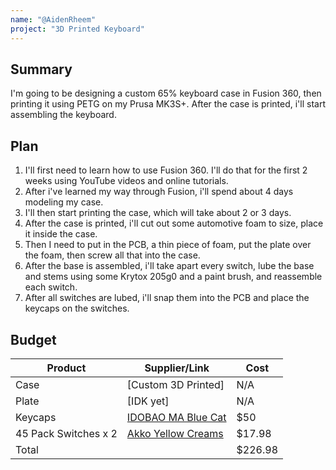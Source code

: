 ```yaml
---
name: "@AidenRheem"
project: "3D Printed Keyboard"
---
```


## Summary

I'm going to be designing a custom 65% keyboard case in Fusion 360, then printing it using PETG on my Prusa MK3S+. After the case is printed, i'll start assembling the keyboard.

## Plan

1. I'll first need to learn how to use Fusion 360. I'll do that for the first 2 weeks using YouTube videos and online tutorials. 
2. After i've learned my way through Fusion, i'll spend about 4 days modeling my case. 
3. I'll then start printing the case, which will take about 2 or 3 days. 
4. After the case is printed, i'll cut out some automotive foam to size, place it inside the case.
5. Then I need to put in the PCB, a thin piece of foam, put the plate over the foam, then screw all that into the case.
6. After the base is assembled, i'll take apart every switch, lube the base and stems using some Krytox 205g0 and a paint brush, and reassemble each switch.
7. After all switches are lubed, i'll snap them into the PCB and place the keycaps on the switches.

## Budget

| Product         | Supplier/Link                         | Cost   |
| --------------- | ------------------------------------- | ------ |
| Case | [Custom 3D Printed] | N/A  |
| Plate | [IDK yet] | N/A  |
| Keycaps         | [IDOBAO MA Blue Cat](https://drop.com/buy/idobao-ma-blue-cat-pbt-dye-subbed-keycap-set) | $50 |
| 45 Pack Switches x 2    | [Akko Yellow Creams](https://en.akkogear.com/product/akko-v3-cream-yellow-switch-45pcs/) | $17.98 |
| Total           |                                       | $226.98 |
